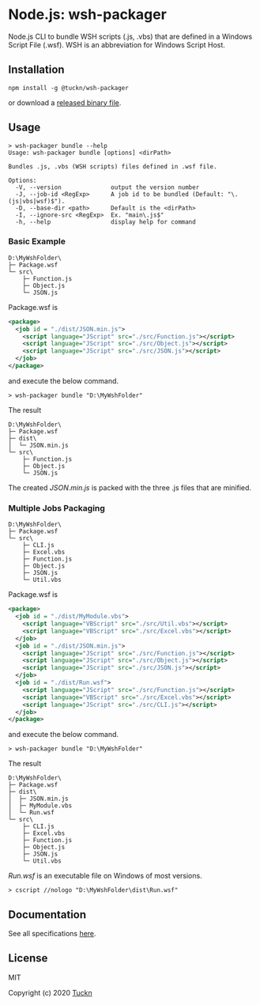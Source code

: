 # Node.js: wsh-packager

Node.js CLI to bundle WSH scripts (.js, .vbs) that are defined in a Windows Script File (.wsf).
WSH is an abbreviation for Windows Script Host.

## Installation

```console
npm install -g @tuckn/wsh-packager
```

or download a [released binary file](https://github.com/tuckn/node-wsh-packager/releases).

## Usage

```console
> wsh-packager bundle --help
Usage: wsh-packager bundle [options] <dirPath>

Bundles .js, .vbs (WSH scripts) files defined in .wsf file.

Options:
  -V, --version              output the version number
  -J, --job-id <RegExp>      A job id to be bundled (Default: "\.(js|vbs|wsf)$").
  -D, --base-dir <path>      Default is the <dirPath>
  -I, --ignore-src <RegExp>  Ex. "main\.js$"
  -h, --help                 display help for command
```

### Basic Example

```console
D:\MyWshFolder\
├─ Package.wsf
└─ src\
    ├─ Function.js
    ├─ Object.js
    └─ JSON.js
```

Package.wsf is

```xml
<package>
  <job id = "./dist/JSON.min.js">
    <script language="JScript" src="./src/Function.js"></script>
    <script language="JScript" src="./src/Object.js"></script>
    <script language="JScript" src="./src/JSON.js"></script>
  </job>
</package>
```

and execute the below command.

```console
> wsh-packager bundle "D:\MyWshFolder"
```

The result

```console
D:\MyWshFolder\
├─ Package.wsf
├─ dist\
│  └─ JSON.min.js
└─ src\
    ├─ Function.js
    ├─ Object.js
    └─ JSON.js
```

The created _JSON.min.js_ is packed with the three .js files that are minified.

### Multiple Jobs Packaging

```console
D:\MyWshFolder\
├─ Package.wsf
└─ src\
    ├─ CLI.js
    ├─ Excel.vbs
    ├─ Function.js
    ├─ Object.js
    ├─ JSON.js
    └─ Util.vbs
```

Package.wsf is

```xml
<package>
  <job id = "./dist/MyModule.vbs">
    <script language="VBScript" src="./src/Util.vbs"></script>
    <script language="VBScript" src="./src/Excel.vbs"></script>
  </job>
  <job id = "./dist/JSON.min.js">
    <script language="JScript" src="./src/Function.js"></script>
    <script language="JScript" src="./src/Object.js"></script>
    <script language="JScript" src="./src/JSON.js"></script>
  </job>
  <job id = "./dist/Run.wsf">
    <script language="JScript" src="./src/Function.js"></script>
    <script language="VBScript" src="./src/Excel.vbs"></script>
    <script language="JScript" src="./src/CLI.js"></script>
  </job>
</package>
```

and execute the below command.

```console
> wsh-packager bundle "D:\MyWshFolder"
```

The result

```console
D:\MyWshFolder\
├─ Package.wsf
├─ dist\
│  ├─ JSON.min.js
│  ├─ MyModule.vbs
│  └─ Run.wsf
└─ src\
    ├─ CLI.js
    ├─ Excel.vbs
    ├─ Function.js
    ├─ Object.js
    ├─ JSON.js
    └─ Util.vbs
```

_Run.wsf_ is an executable file on Windows of most versions.

```console
> cscript //nologo "D:\MyWshFolder\dist\Run.wsf"
```

## Documentation

See all specifications [here](https://docs.tuckn.net/node-wsh-packager).

## License

MIT

Copyright (c) 2020 [Tuckn](https://github.com/tuckn)
